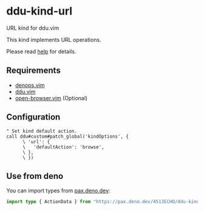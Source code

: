# ddu-kind-url

URL kind for ddu.vim

This kind implements URL operations.

Please read [help](doc/ddu-kind-url.txt) for details.

## Requirements

- [denops.vim](https://github.com/vim-denops/denops.vim)
- [ddu.vim](https://github.com/Shougo/ddu.vim)
- [open-browser.vim](https://github.com/tyru/open-browser.vim) (Optional)

## Configuration

```vim
" Set kind default action.
call ddu#custom#patch_global('kindOptions', {
      \ 'url': {
      \   'defaultAction': 'browse',
      \ },
      \ })
```

## Use from deno

You can import types from [pax.deno.dev](https://pax.deno.dev):

```typescript
import type { ActionData } from "https://pax.deno.dev/4513ECHO/ddu-kind-url@$VERSION/denops/@ddu-kinds/url.ts"
```
